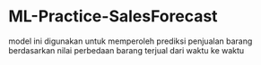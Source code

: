 # ML-Practice-SalesForecast
model ini digunakan untuk memperoleh prediksi penjualan barang berdasarkan nilai perbedaan barang terjual dari waktu ke waktu
